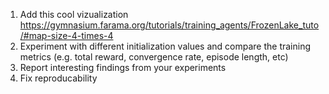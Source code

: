1. Add this cool vizualization https://gymnasium.farama.org/tutorials/training_agents/FrozenLake_tuto/#map-size-4-times-4
2. Experiment with different initialization values and compare the training metrics (e.g. total reward, convergence rate, episode length, etc)
3. Report interesting findings from your experiments
4. Fix reproducability
